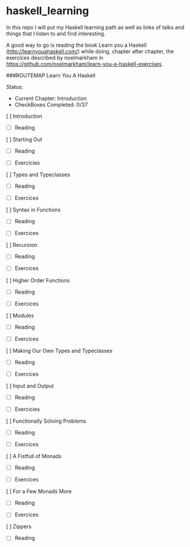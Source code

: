 # haskell_learning

In this repo I will put my Haskell learning path as well as links of talks and things that I listen to and find interesting.

A good way to go is reading the book Learn you a Haskell (http://learnyouahaskell.com/) while doing, chapter after chapter, the exercices described by noelmarkham in https://github.com/noelmarkham/learn-you-a-haskell-exercises.
 

###ROUTEMAP Learn You A Haskell

Status:
- Current Chapter: Introduction
- CheckBoxes Completed: 0/37

[ ] Introduction
- [ ] Reading


[ ] Starting Out
- [ ] Reading
- [ ] Exercicies


[ ] Types and Typeclasses
- [ ] Reading
- [ ] Exercices


[ ] Syntax in Functions
- [ ] Reading
- [ ] Exercices


[ ] Recursion
- [ ] Reading
- [ ] Exercices


[ ] Higher Order Functions
- [ ] Reading
- [ ] Exercices


[ ] Modules
- [ ] Reading
- [ ] Exercices


[ ] Making Our Own Types and Typeclasses
- [ ] Reading
- [ ] Exercices


[ ] Input and Output
- [ ] Reading
- [ ] Exercicies


[ ] Functionally Solving Problems
- [ ] Reading
- [ ] Exercices
 

[ ] A Fistfull of Monads
- [ ] Reading
- [ ] Exercices


[ ] For a Few Monads More
- [ ] Reading
- [ ] Exercices


[ ] Zippers
- [ ] Reading


